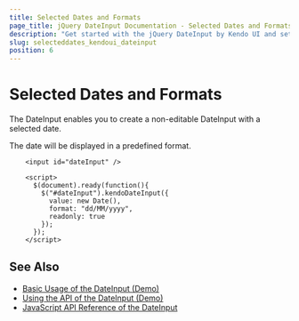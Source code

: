 ```yaml
---
title: Selected Dates and Formats
page_title: jQuery DateInput Documentation - Selected Dates and Formats
description: "Get started with the jQuery DateInput by Kendo UI and set its selected date and format."
slug: selecteddates_kendoui_dateinput
position: 6
---
```


# Selected Dates and Formats

The DateInput enables you to create a non-editable DateInput with a selected date.

The date will be displayed in a predefined format.

```dojo
    <input id="dateInput" />

    <script>
      $(document).ready(function(){
        $("#dateInput").kendoDateInput({
          value: new Date(),
          format: "dd/MM/yyyy",
          readonly: true
        });
      });
    </script>
```

## See Also

* [Basic Usage of the DateInput (Demo)](https://demos.telerik.com/kendo-ui/dateinput/index)
* [Using the API of the DateInput (Demo)](https://demos.telerik.com/kendo-ui/dateinput/api)
* [JavaScript API Reference of the DateInput](/api/javascript/ui/dateinput)
